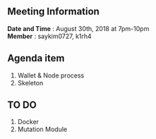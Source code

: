 ## Meeting Information  
**Date and Time** : August 30th, 2018 at 7pm-10pm  
**Member** : saykim0727, k1rh4
  
## Agenda item  
1. Wallet & Node process
2. Skeleton
 
## TO DO
1. Docker
2. Mutation Module 
